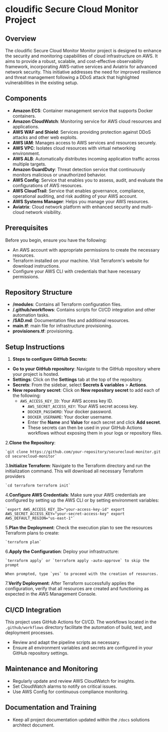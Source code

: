 # cloudific Secure Cloud Monitor Project

## Overview

The cloudific Secure Cloud Monitor Monitor project is designed to enhance the security and monitoring capabilities of cloud infrastructure on AWS. It aims to provide a robust, scalable, and cost-effective observability framework, incorporating AWS-native services and Aviatrix for advanced network security. This initiative addresses the need for improved resilience and threat management following a DDoS attack that highlighted vulnerabilities in the existing setup.

## Components

- **Amazon ECS**: Container management service that supports Docker containers.
- **Amazon CloudWatch**: Monitoring service for AWS cloud resources and applications.
- **AWS WAF and Shield**: Services providing protection against DDoS attacks and other web exploits.
- **AWS IAM**: Manages access to AWS services and resources securely.
- **AWS VPC**: Isolates cloud resources with virtual networking environment.
- **AWS ALB**: Automatically distributes incoming application traffic across multiple targets.
- **Amazon GuardDuty**: Threat detection service that continuously monitors malicious or unauthorized behavior.
- **AWS Config**: Service that enables you to assess, audit, and evaluate the configurations of AWS resources.
- **AWS CloudTrail**: Service that enables governance, compliance, operational auditing, and risk auditing of your AWS account.
- **AWS Systems Manager**: Helps you manage your AWS resources.
- **Aviatrix**: Cloud network platform with enhanced security and multi-cloud network visibility.

## Prerequisites

Before you begin, ensure you have the following:

- An AWS account with appropriate permissions to create the necessary resources.
- Terraform installed on your machine. Visit Terraform's website for download instructions.
- Configure your AWS CLI with credentials that have necessary permissions.

## Repository Structure

- **/modules**: Contains all Terraform configuration files.
- **/.github/workflows**: Contains scripts for CI/CD integration and other automation tasks.
- **/SAD.md**: Documentation files and additional resources.
- **main.tf**: main file for infrastructure provisioning.
- **provisioners.tf**: provisioning.

## Setup Instructions

1. **Steps to configure GitHub Secrets:**

- **Go to your GitHub repository**: Navigate to the GitHub repository where your project is hosted.
- **Settings**: Click on the **Settings** tab at the top of the repository.
- **Secrets**: From the sidebar, select **Secrets & variables** > **Actions**.
- **New repository secret**: Click on **New repository secret** to add each of the following:
  - `AWS_ACCESS_KEY_ID`: Your AWS access key ID.
    - `AWS_SECRET_ACCESS_KEY`: Your AWS secret access key.
    - `DOCKER_PASSWORD`: Your docker password.
    - `DOCKER_USERNAME`: Your docker username.
    - Enter the **Name** and **Value** for each secret and click **Add secret**.
    - These secrets can then be used in your GitHub Actions workflows without exposing them in your logs or repository files.

2.**Clone the Repository**:

    `git clone https://github.com/your-repository/securecloud-monitor.git cd securecloud-monitor`

3.**Initialize Terraform**: Navigate to the Terraform directory and run the initialization command. This will download all necessary Terraform providers

    `cd terraform terraform init`

4.**Configure AWS Credentials**: Make sure your AWS credentials are configured by setting up the AWS CLI or by setting environment variables:

    `export AWS_ACCESS_KEY_ID="your-access-key-id" export AWS_SECRET_ACCESS_KEY="your-secret-access-key" export AWS_DEFAULT_REGION="us-east-1"`

5.**Plan the Deployment**: Check the execution plan to see the resources Terraform plans to create:

    `terraform plan`

6.**Apply the Configuration**: Deploy your infrastructure:

    `terraform apply` or `terraform apply -auto-approve` to skip the prompt
    
    When prompted, type `yes` to proceed with the creation of resources.

7.**Verify Deployment**: After Terraform successfully applies the configuration, verify that all resources are created and functioning as expected in the AWS Management Console.

## CI/CD Integration

This project uses GitHub Actions for CI/CD. The workflows located in the `.github/workflows` directory facilitate the automation of build, test, and deployment processes.

- Review and adapt the pipeline scripts as necessary.
- Ensure all environment variables and secrets are configured in your GitHub repository settings.

## Maintenance and Monitoring

- Regularly update and review AWS CloudWatch for insights.
- Set CloudWatch alarms to notify on critical issues.
- Use AWS Config for continuous compliance monitoring.

## Documentation and Training

- Keep all project documentation updated within the `/docs` solutions architect document.
